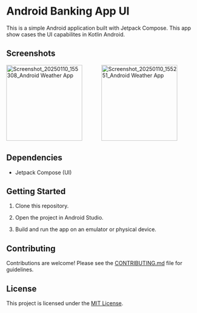 # Android Banking App UI

This is a simple Android application built with Jetpack Compose. This app show cases the UI capabilites in Kotlin Android.

## Screenshots

<img src="https://github.com/user-attachments/assets/b4de79e5-7642-4706-84a7-387398e6d6bf" alt="Screenshot_20250110_155308_Android Weather App" width="200">
&nbsp;&nbsp;&nbsp;&nbsp;&nbsp;&nbsp;&nbsp;&nbsp;&nbsp;&nbsp;&nbsp;&nbsp;<img src="https://github.com/user-attachments/assets/4d44196a-8476-455b-a8f8-db28f3517057" alt="Screenshot_20250110_155251_Android Weather App" width="200">

## Dependencies

* Jetpack Compose (UI)

## Getting Started

1. Clone this repository.
2. Open the project in Android Studio.

3. Build and run the app on an emulator or physical device.

## Contributing

Contributions are welcome! Please see the [CONTRIBUTING.md](CONTRIBUTING.md) file for guidelines.

## License

This project is licensed under the [MIT License](LICENSE).
